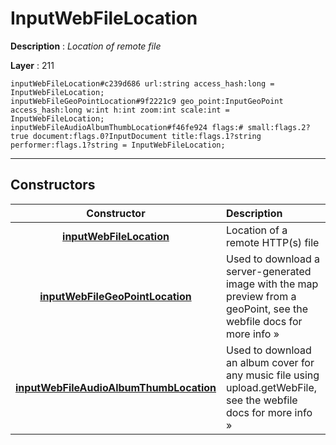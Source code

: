 # InputWebFileLocation

**Description** : *Location of remote file*

**Layer** : 211

```tl
inputWebFileLocation#c239d686 url:string access_hash:long = InputWebFileLocation;
inputWebFileGeoPointLocation#9f2221c9 geo_point:InputGeoPoint access_hash:long w:int h:int zoom:int scale:int = InputWebFileLocation;
inputWebFileAudioAlbumThumbLocation#f46fe924 flags:# small:flags.2?true document:flags.0?InputDocument title:flags.1?string performer:flags.1?string = InputWebFileLocation;
```

---

## Constructors

| Constructor | Description |
| :---: | :--- |
| [**inputWebFileLocation**](constructor/inputWebFileLocation) | Location of a remote HTTP(s) file |
| [**inputWebFileGeoPointLocation**](constructor/inputWebFileGeoPointLocation) | Used to download a server-generated image with the map preview from a geoPoint, see the webfile docs for more info » |
| [**inputWebFileAudioAlbumThumbLocation**](constructor/inputWebFileAudioAlbumThumbLocation) | Used to download an album cover for any music file using upload.getWebFile, see the webfile docs for more info » |